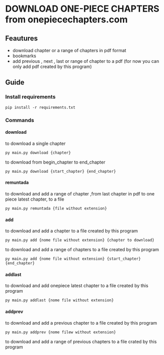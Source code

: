 # DOWNLOAD  ONE-PIECE CHAPTERS from onepiecechapters.com
## Feautures
- download chapter or a range of chapters in pdf format 
- bookmarks
- add previous , next , last or range of chapter to a pdf (for now you can only add pdf created by this program)
## Guide
### Install requirements
```
pip install -r requirements.txt
 ```
### Commands
#### download
to download a single chapter

```
py main.py download {chapter}
```

to download from begin_chapter to end_chapter

```
py main.py download {start_chapter} {end_chapter}
```
#### remuntada
to download and add a range of chapter ,from last chapter in pdf to one piece latest chapter, to a file
```
py main.py remuntada {file without extension}
```
#### add
to download and add a chapter to a file created by this program

```
py main.py add {nome file without extension} {chapter to download}
```

to download and add a range of chapters to a file created by this program
```
py main.py add {nome file without extension} {start_chapter} {end_chapter}
```
#### addlast
to download and add onepiece latest chapter  to a file created by this program
```
py main.py addlast {nome file without extension}
```

#### addprev
to download and add a previous chapter to a file created by this program
```
py main.py addprev {nome filew without extension}
```

to download and add a range of previous chapters to a file crated by this program


